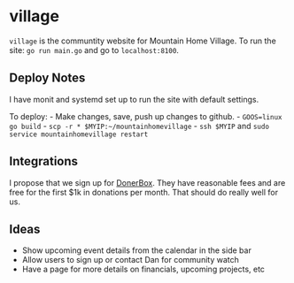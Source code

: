 # village

`village` is the communtity website for Mountain Home Village. To run the site: `go run main.go` and go to `localhost:8100`.


## Deploy Notes

I have monit and systemd set up to run the site with default settings.

To deploy:
    - Make changes, save, push up changes to github.
    - `GOOS=linux go build`
    - `scp -r * $MYIP:~/mountainhomevillage`
    - `ssh $MYIP` and `sudo service mountainhomevillage restart`


## Integrations

I propose that we sign up for [DonerBox](https://donorbox.org/orgs/new). They have reasonable fees and are free for the first $1k in donations per month. That should do really well for us.

## Ideas

 - Show upcoming event details from the calendar in the side bar
 - Allow users to sign up or contact Dan for community watch
 - Have a page for more details on financials, upcoming projects, etc
